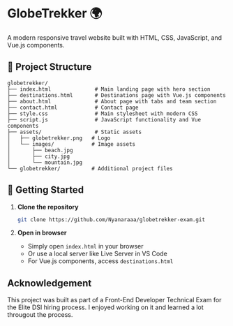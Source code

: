 # GlobeTrekker 🌍

A modern responsive travel website built with HTML, CSS, JavaScript, and Vue.js components.

## 📁 Project Structure

```
globetrekker/
├── index.html              # Main landing page with hero section
├── destinations.html       # Destinations page with Vue.js components
├── about.html              # About page with tabs and team section
├── contact.html            # Contact page
├── style.css               # Main stylesheet with modern CSS
├── script.js               # JavaScript functionality and Vue components
├── assets/                 # Static assets
│   ├── globetrekker.png   # Logo
│   └── images/            # Image assets
│       ├── beach.jpg
│       ├── city.jpg
│       └── mountain.jpg
└── globetrekker/          # Additional project files
```

## 🚀 Getting Started

1. **Clone the repository**
   ```bash
   git clone https://github.com/Nyanaraaa/globetrekker-exam.git
   ```

2. **Open in browser**
   - Simply open `index.html` in your browser
   - Or use a local server like Live Server in VS Code
   - For Vue.js components, access `destinations.html`

## Acknowledgement 

This project was built as part of a Front-End Developer Technical Exam for the Elite DSI hiring process. I enjoyed working on it and learned a lot througout the process. 